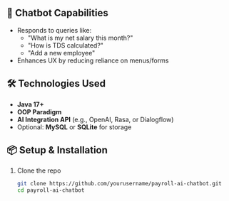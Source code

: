 
## 🤖 Chatbot Capabilities

- Responds to queries like:
  - "What is my net salary this month?"
  - "How is TDS calculated?"
  - "Add a new employee"
- Enhances UX by reducing reliance on menus/forms

## 🛠️ Technologies Used

- **Java 17+**
- **OOP Paradigm**
- **AI Integration API** (e.g., OpenAI, Rasa, or Dialogflow)
- Optional: **MySQL** or **SQLite** for storage

## 📦 Setup & Installation

1. Clone the repo  
   ```bash
   git clone https://github.com/yourusername/payroll-ai-chatbot.git
   cd payroll-ai-chatbot
